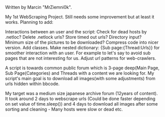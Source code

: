 Written by Marcin "MrZiemni0k".

My 1st WebScraping Project. Still needs some improvement but at least it works. Planning to add:

Interactions between an user and the script:
Check for dead hosts by .netloc?
Delete .netlock urls?
Store timed out urls?
Directory input?
Minimum size of the pictures to be downloaded?
Compress code into nicer version. Add classes.
Make nested dictionary: {Sub page:{Thread:Urls}} for smoother interaction with an user. For example to let's say to avoid sub pages that are not interesting for us.
Adjust url patterns for web-crawlers.





A script is towards common public forum which is 3-page deep(Main Page, Sub Page(Categories) and Threads with a content we are looking for. My script's main goal is to download all images(with some adjustments) from urls hidden within bbcode.

My target was a medium size japanese archive forum (12years of content). It took around 2 days to webscrape urls (Could be done faster depending on set value of time.sleep()) and 4 days to download all images after some sorting and cleaning - Many hosts were slow or dead etc.